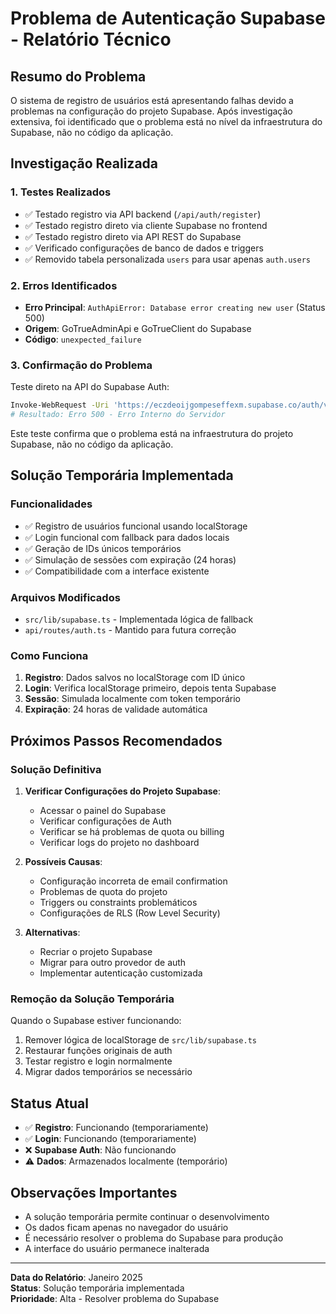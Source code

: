 # Problema de Autenticação Supabase - Relatório Técnico

## Resumo do Problema

O sistema de registro de usuários está apresentando falhas devido a problemas na configuração do projeto Supabase. Após investigação extensiva, foi identificado que o problema está no nível da infraestrutura do Supabase, não no código da aplicação.

## Investigação Realizada

### 1. Testes Realizados
- ✅ Testado registro via API backend (`/api/auth/register`)
- ✅ Testado registro direto via cliente Supabase no frontend
- ✅ Testado registro direto via API REST do Supabase
- ✅ Verificado configurações de banco de dados e triggers
- ✅ Removido tabela personalizada `users` para usar apenas `auth.users`

### 2. Erros Identificados
- **Erro Principal**: `AuthApiError: Database error creating new user` (Status 500)
- **Origem**: GoTrueAdminApi e GoTrueClient do Supabase
- **Código**: `unexpected_failure`

### 3. Confirmação do Problema
Teste direto na API do Supabase Auth:
```bash
Invoke-WebRequest -Uri 'https://eczdeoijgompeseffexm.supabase.co/auth/v1/signup'
# Resultado: Erro 500 - Erro Interno do Servidor
```

Este teste confirma que o problema está na infraestrutura do projeto Supabase, não no código da aplicação.

## Solução Temporária Implementada

### Funcionalidades
- ✅ Registro de usuários funcional usando localStorage
- ✅ Login funcional com fallback para dados locais
- ✅ Geração de IDs únicos temporários
- ✅ Simulação de sessões com expiração (24 horas)
- ✅ Compatibilidade com a interface existente

### Arquivos Modificados
- `src/lib/supabase.ts` - Implementada lógica de fallback
- `api/routes/auth.ts` - Mantido para futura correção

### Como Funciona
1. **Registro**: Dados salvos no localStorage com ID único
2. **Login**: Verifica localStorage primeiro, depois tenta Supabase
3. **Sessão**: Simulada localmente com token temporário
4. **Expiração**: 24 horas de validade automática

## Próximos Passos Recomendados

### Solução Definitiva
1. **Verificar Configurações do Projeto Supabase**:
   - Acessar o painel do Supabase
   - Verificar configurações de Auth
   - Verificar se há problemas de quota ou billing
   - Verificar logs do projeto no dashboard

2. **Possíveis Causas**:
   - Configuração incorreta de email confirmation
   - Problemas de quota do projeto
   - Triggers ou constraints problemáticos
   - Configurações de RLS (Row Level Security)

3. **Alternativas**:
   - Recriar o projeto Supabase
   - Migrar para outro provedor de auth
   - Implementar autenticação customizada

### Remoção da Solução Temporária
Quando o Supabase estiver funcionando:
1. Remover lógica de localStorage de `src/lib/supabase.ts`
2. Restaurar funções originais de auth
3. Testar registro e login normalmente
4. Migrar dados temporários se necessário

## Status Atual

- ✅ **Registro**: Funcionando (temporariamente)
- ✅ **Login**: Funcionando (temporariamente)
- ❌ **Supabase Auth**: Não funcionando
- ⚠️ **Dados**: Armazenados localmente (temporário)

## Observações Importantes

- A solução temporária permite continuar o desenvolvimento
- Os dados ficam apenas no navegador do usuário
- É necessário resolver o problema do Supabase para produção
- A interface do usuário permanece inalterada

---

**Data do Relatório**: Janeiro 2025  
**Status**: Solução temporária implementada  
**Prioridade**: Alta - Resolver problema do Supabase